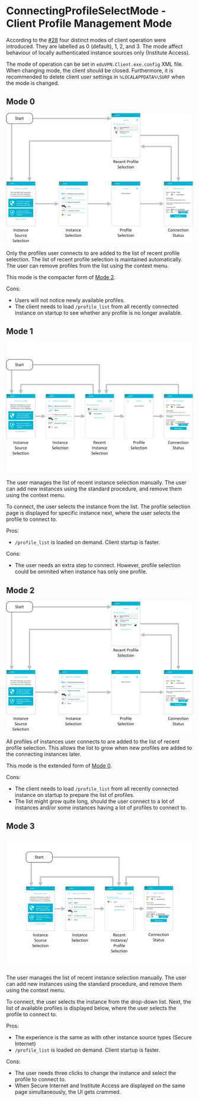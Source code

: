 # ConnectingProfileSelectMode - Client Profile Management Mode

According to the [#28](https://github.com/Amebis/eduVPN/issues/28) four distinct modes of client operation were introduced. They are labelled as 0 (default), 1, 2, and 3. The mode affect behaviour of locally authenticated instance sources only (Institute Access).

The mode of operation can be set in `eduVPN.Client.exe.config` XML file. When changing mode, the client should be closed. Furthermore, it is recommended to delete client user settings in `%LOCALAPPDATA%\SURF` when the mode is changed.


## Mode 0

![Mode 0](ConnectingProfileSelectMode/mode0.png "Mode 0 Flowchart")

Only the profiles user connects to are added to the list of recent profile selection. The list of recent profile selection is maintained automatically. The user can remove profiles from the list using the context menu.

This mode is the compacter form of [Mode 2](#mode-2).

Cons:
- Users will not notice newly available profiles.
- The client needs to load `/profile_list` from all recently connected instance on startup to see whether any profile is no longer available.


## Mode 1

![Mode 1](ConnectingProfileSelectMode/mode1.png "Mode 1 Flowchart")

The user manages the list of recent instance selection manually. The user can add new instances using the standard procedure, and remove them using the context menu.

To connect, the user selects the instance from the list. The profile selection page is displayed for specific instance next, where the user selects the profile to connect to.

Pros:
- `/profile_list` is loaded on demand. Client startup is faster.

Cons:
- The user needs an extra step to connect. However, profile selection could be ommited when instance has only one profile.


## Mode 2

![Mode 2](ConnectingProfileSelectMode/mode2.png "Mode 2 Flowchart")

All profiles of instances user connects to are added to the list of recent profile selection. This allows the list to grow when new profiles are added to the connecting instances later.

This mode is the extended form of [Mode 0](#mode-0).

Cons:
- The client needs to load `/profile_list` from all recently connected instance on startup to prepare the list of profiles.
- The list might grow quite long, should the user connect to a lot of instances and/or some instances having a lot of profiles to connect to.


## Mode 3

![Mode 3](ConnectingProfileSelectMode/mode3.png "Mode 3 Flowchart")

The user manages the list of recent instance selection manually. The user can add new instances using the standard procedure, and remove them using the context menu.

To connect, the user selects the instance from the drop-down list. Next, the list of available profiles is displayed below, where the user selects the profile to connect to.

Pros:
- The experience is the same as with other instance source types (Secure Internet)
- `/profile_list` is loaded on demand. Client startup is faster.

Cons:
- The user needs three clicks to change the instance and select the profile to connect to.
- When Secure Internet and Institute Access are displayed on the same page simultaneously, the UI gets crammed.
